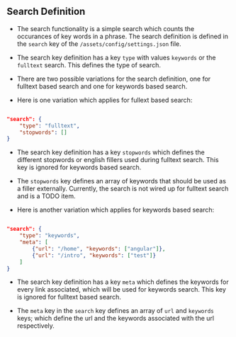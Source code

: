 ## Search Definition


* The search functionality is a simple search which counts the occurances of key words in a phrase. The search definition is defined in the `search` key of the `/assets/config/settings.json` file.


* The search key definition has a key `type` with values `keywords` or the `fulltext` search. This defines the type of search.


* There are two possible variations for the search definition, one for fulltext based search and one for keywords based search.


* Here is one variation which applies for fullext based search:


```json

"search": {
    "type": "fulltext",
    "stopwords": []
}

```


* The search key definition has a key `stopwords` which defines the different stopwords or english fillers used during fulltext search. This key is ignored for keywords based search.


* The `stopwords` key defines an array of keywords that should be used as a filler externally. Currently, the search is not wired up for fulltext search and is a TODO item.


* Here is another variation which applies for keywords based search:


```json

"search": {
    "type": "keywords",
    "meta": [
        {"url": "/home", "keywords": ["angular"]},
        {"url": "/intro", "keywords": ["test"]}
    ]
}

```


* The search key definition has a key `meta` which defines the keywords for every link associated, which will be used for keywords search. This key is ignored for fulltext based search.


* The `meta` key in the `search` key defines an array of `url` and `keywords` keys; which define the url and the keywords associated with the url respectively.

